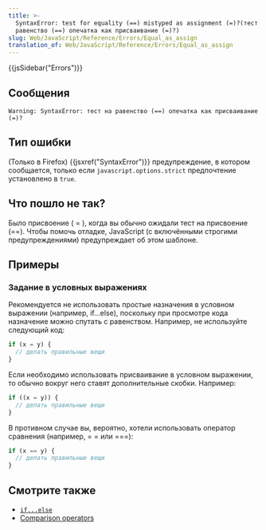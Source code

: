 ```yaml
---
title: >-
  SyntaxError: test for equality (==) mistyped as assignment (=)?(тест на
  равенство (==) опечатка как присваивание (=)?)
slug: Web/JavaScript/Reference/Errors/Equal_as_assign
translation_of: Web/JavaScript/Reference/Errors/Equal_as_assign
---
```


{{jsSidebar("Errors")}}

## Сообщения

```
Warning: SyntaxError: тест на равенство (==) опечатка как присваивание (=)?
```

## Тип ошибки

(Только в Firefox) {{jsxref("SyntaxError")}} предупреждение, в котором сообщается, только если `javascript.options.strict` предпочтение установлено в `true`.

## Что пошло не так?

Было присвоение ( = ), когда вы обычно ожидали тест на присвоение (==). Чтобы помочь отладке, JavaScript (с включёнными строгими предупреждениями) предупреждает об этом шаблоне.

## Примеры

### Задание в условных выражениях

Рекомендуется не использовать простые назначения в условном выражении (например, if...else), поскольку при просмотре кода назначение можно спутать с равенством. Например, не используйте следующий код:

```js example-bad
if (x = y) {
  // делать правильные вещи
}
```

Если необходимо использовать присваивание в условном выражении, то обычно вокруг него ставят дополнительные скобки. Например:

```js
if ((x = y)) {
  // делать правильные вещи
}
```

В противном случае вы, вероятно, хотели использовать оператор сравнения (например, = = или ===):

```js
if (x == y) {
  // делать правильные вещи
}
```

## Смотрите также

- [`if...else`](/en-US/docs/Web/JavaScript/Reference/Statements/if...else)
- [Comparison operators](/ru/docs/Web/JavaScript/Reference/Operators/Comparison_Operators)
